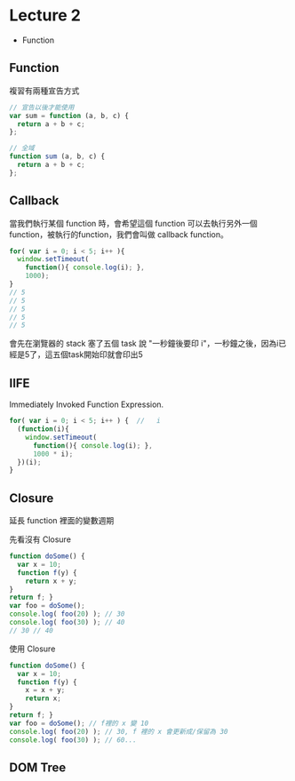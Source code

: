 # Lecture 2
- Function

## Function
複習有兩種宣告方式
```js
// 宣告以後才能使用
var sum = function (a, b, c) {
  return a + b + c;
};

// 全域
function sum (a, b, c) {
  return a + b + c;
};
```

## Callback
當我們執行某個 function 時，會希望這個 function 可以去執行另外一個function，被執行的function，我們會叫做 callback function。
```js
for( var i = 0; i < 5; i++ ){ 
  window.setTimeout( 
    function(){ console.log(i); }, 
    1000);
}
// 5
// 5
// 5
// 5
// 5
```
會先在瀏覽器的 stack 塞了五個 task 說 "一秒鐘後要印 i"，一秒鐘之後，因為i已經是5了，這五個task開始印就會印出5

## IIFE 
Immediately Invoked Function Expression.
```js
for( var i = 0; i < 5; i++ ) {  //   i       
  (function(i){
    window.setTimeout( 
      function(){ console.log(i); }, 
      1000 * i);
  })(i);
}
```

## Closure
延長 function 裡面的變數週期

先看沒有 Closure
```js
function doSome() {
  var x = 10;
  function f(y) {
    return x + y;
}
return f; }
var foo = doSome();
console.log( foo(20) ); // 30
console.log( foo(30) ); // 40
// 30 // 40
```
使用 Closure
```js
function doSome() {
  var x = 10;
  function f(y) {
    x = x + y;
    return x;
}
return f; }
var foo = doSome(); // f裡的 x 變 10
console.log( foo(20) ); // 30, f 裡的 x 會更新成/保留為 30
console.log( foo(30) ); // 60...  
```

## DOM Tree
